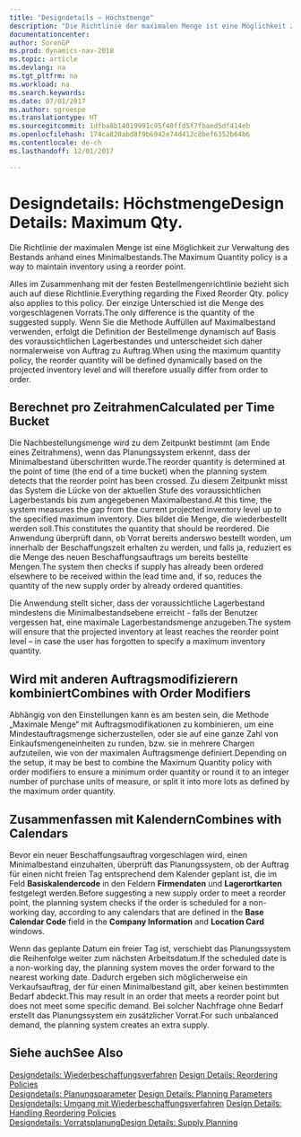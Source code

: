 ```yaml
---
title: "Designdetails – Höchstmenge"
description: "Die Richtlinie der maximalen Menge ist eine Möglichkeit zur Verwaltung des Bestands anhand eines Minimalbestands."
documentationcenter: 
author: SorenGP
ms.prod: dynamics-nav-2018
ms.topic: article
ms.devlang: na
ms.tgt_pltfrm: na
ms.workload: na
ms.search.keywords: 
ms.date: 07/01/2017
ms.author: sgroespe
ms.translationtype: HT
ms.sourcegitcommit: 1dfba8b14019991c95f40ffd5f7fbaed5df414eb
ms.openlocfilehash: 174ca820abd8f9b6942e74d412c8bef6352b64b6
ms.contentlocale: de-ch
ms.lasthandoff: 12/01/2017

---
```

# <a name="design-details-maximum-qty"></a><span data-ttu-id="2ba03-103">Designdetails: Höchstmenge</span><span class="sxs-lookup"><span data-stu-id="2ba03-103">Design Details: Maximum Qty.</span></span>
<span data-ttu-id="2ba03-104">Die Richtlinie der maximalen Menge ist eine Möglichkeit zur Verwaltung des Bestands anhand eines Minimalbestands.</span><span class="sxs-lookup"><span data-stu-id="2ba03-104">The Maximum Quantity policy is a way to maintain inventory using a reorder point.</span></span>  
  
 <span data-ttu-id="2ba03-105">Alles im Zusammenhang mit der festen Bestellmengenrichtlinie bezieht sich auch auf diese Richtlinie.</span><span class="sxs-lookup"><span data-stu-id="2ba03-105">Everything regarding the Fixed Reorder Qty. policy also applies to this policy.</span></span> <span data-ttu-id="2ba03-106">Der einzige Unterschied ist die Menge des vorgeschlagenen Vorrats.</span><span class="sxs-lookup"><span data-stu-id="2ba03-106">The only difference is the quantity of the suggested supply.</span></span> <span data-ttu-id="2ba03-107">Wenn Sie die Methode Auffüllen auf Maximalbestand verwenden, erfolgt die Definition der Bestellmenge dynamisch auf Basis des voraussichtlichen Lagerbestandes und unterscheidet sich daher normalerweise von Auftrag zu Auftrag.</span><span class="sxs-lookup"><span data-stu-id="2ba03-107">When using the maximum quantity policy, the reorder quantity will be defined dynamically based on the projected inventory level and will therefore usually differ from order to order.</span></span>  
  
## <a name="calculated-per-time-bucket"></a><span data-ttu-id="2ba03-108">Berechnet pro Zeitrahmen</span><span class="sxs-lookup"><span data-stu-id="2ba03-108">Calculated per Time Bucket</span></span>  
 <span data-ttu-id="2ba03-109">Die Nachbestellungsmenge wird zu dem Zeitpunkt bestimmt (am Ende eines Zeitrahmens), wenn das Planungssystem erkennt, dass der Minimalbestand überschritten wurde.</span><span class="sxs-lookup"><span data-stu-id="2ba03-109">The reorder quantity is determined at the point of time (the end of a time bucket) when the planning system detects that the reorder point has been crossed.</span></span> <span data-ttu-id="2ba03-110">Zu diesem Zeitpunkt misst das System die Lücke von der aktuellen Stufe des voraussichtlichen Lagerbestands bis zum angegebenen Maximalbestand.</span><span class="sxs-lookup"><span data-stu-id="2ba03-110">At this time, the system measures the gap from the current projected inventory level up to the specified maximum inventory.</span></span> <span data-ttu-id="2ba03-111">Dies bildet die Menge, die wiederbestellt werden soll.</span><span class="sxs-lookup"><span data-stu-id="2ba03-111">This constitutes the quantity that should be reordered.</span></span> <span data-ttu-id="2ba03-112">Die Anwendung überprüft dann, ob Vorrat bereits anderswo bestellt worden, um innerhalb der Beschaffungszeit erhalten zu werden, und falls ja, reduziert es die Menge des neuen Beschaffungsauftrags um bereits bestellte Mengen.</span><span class="sxs-lookup"><span data-stu-id="2ba03-112">The system then checks if supply has already been ordered elsewhere to be received within the lead time and, if so, reduces the quantity of the new supply order by already ordered quantities.</span></span>  
  
 <span data-ttu-id="2ba03-113">Die Anwendung stellt sicher, dass der voraussichtliche Lagerbestand mindestens die Minimalbestandsebene erreicht - falls der Benutzer vergessen hat, eine maximale Lagerbestandsmenge anzugeben.</span><span class="sxs-lookup"><span data-stu-id="2ba03-113">The system will ensure that the projected inventory at least reaches the reorder point level – in case the user has forgotten to specify a maximum inventory quantity.</span></span>  
  
## <a name="combines-with-order-modifiers"></a><span data-ttu-id="2ba03-114">Wird mit anderen Auftragsmodifizierern kombiniert</span><span class="sxs-lookup"><span data-stu-id="2ba03-114">Combines with Order Modifiers</span></span>  
 <span data-ttu-id="2ba03-115">Abhängig von den Einstellungen kann es am besten sein, die Methode „Maximale Menge“ mit Auftragsmodifikationen zu kombinieren, um eine Mindestauftragsmenge sicherzustellen, oder sie auf eine ganze Zahl von Einkaufsmengeneinheiten zu runden, bzw. sie in mehrere Chargen aufzuteilen, wie von der maximalen Auftragsmenge definiert.</span><span class="sxs-lookup"><span data-stu-id="2ba03-115">Depending on the setup, it may be best to combine the Maximum Quantity policy with order modifiers to ensure a minimum order quantity or round it to an integer number of purchase units of measure, or split it into more lots as defined by the maximum order quantity.</span></span>  
  
## <a name="combines-with-calendars"></a><span data-ttu-id="2ba03-116">Zusammenfassen mit Kalendern</span><span class="sxs-lookup"><span data-stu-id="2ba03-116">Combines with Calendars</span></span>  
 <span data-ttu-id="2ba03-117">Bevor ein neuer Beschaffungsauftrag vorgeschlagen wird, einen Minimalbestand einzuhalten, überprüft das Planungssystem, ob der Auftrag für einen nicht freien Tag entsprechend dem Kalender geplant ist, die im Feld **Basiskalendercode** in den Feldern **Firmendaten** und **Lagerortkarten** festgelegt werden.</span><span class="sxs-lookup"><span data-stu-id="2ba03-117">Before suggesting a new supply order to meet a reorder point, the planning system checks if the order is scheduled for a non-working day, according to any calendars that are  defined in the **Base Calendar Code** field in the **Company Information** and **Location Card** windows.</span></span>  
  
 <span data-ttu-id="2ba03-118">Wenn das geplante Datum ein freier Tag ist, verschiebt das Planungssystem die Reihenfolge weiter zum nächsten Arbeitsdatum.</span><span class="sxs-lookup"><span data-stu-id="2ba03-118">If the scheduled date is a non-working day, the planning system moves the order forward to the nearest working date.</span></span> <span data-ttu-id="2ba03-119">Dadurch ergeben sich möglicherweise ein Verkaufsauftrag, der für einen Minimalbestand gilt, aber keinen bestimmten Bedarf abdeckt.</span><span class="sxs-lookup"><span data-stu-id="2ba03-119">This may result in an order that meets a reorder point but does not meet some specific demand.</span></span> <span data-ttu-id="2ba03-120">Bei solcher Nachfrage ohne Bedarf erstellt das Planungssystem ein zusätzlicher Vorrat.</span><span class="sxs-lookup"><span data-stu-id="2ba03-120">For such unbalanced demand, the planning system creates an extra supply.</span></span>  
  
## <a name="see-also"></a><span data-ttu-id="2ba03-121">Siehe auch</span><span class="sxs-lookup"><span data-stu-id="2ba03-121">See Also</span></span>  
 <span data-ttu-id="2ba03-122">[Designdetails: Wiederbeschaffungsverfahren](design-details-reordering-policies.md) </span><span class="sxs-lookup"><span data-stu-id="2ba03-122">[Design Details: Reordering Policies](design-details-reordering-policies.md) </span></span>  
 <span data-ttu-id="2ba03-123">[Designdetails: Planungsparameter](design-details-planning-parameters.md) </span><span class="sxs-lookup"><span data-stu-id="2ba03-123">[Design Details: Planning Parameters](design-details-planning-parameters.md) </span></span>  
 <span data-ttu-id="2ba03-124">[Designdetails: Umgang mit Wiederbeschaffungsverfahren](design-details-handling-reordering-policies.md) </span><span class="sxs-lookup"><span data-stu-id="2ba03-124">[Design Details: Handling Reordering Policies](design-details-handling-reordering-policies.md) </span></span>  
 [<span data-ttu-id="2ba03-125">Designdetails: Vorratsplanung</span><span class="sxs-lookup"><span data-stu-id="2ba03-125">Design Details: Supply Planning</span></span>](design-details-supply-planning.md)

